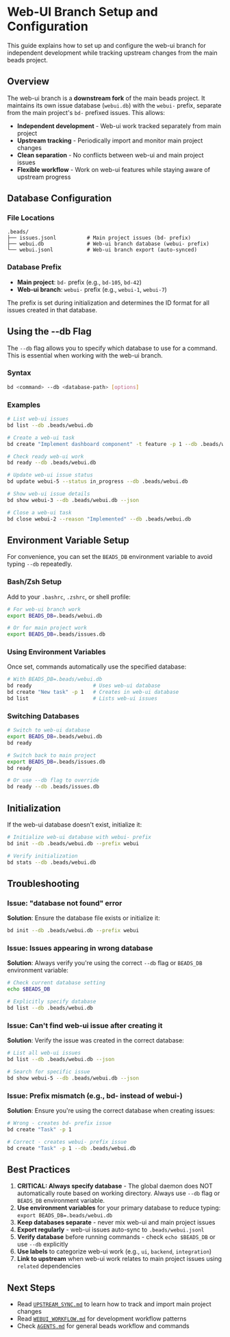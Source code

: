 # Web-UI Branch Setup and Configuration

This guide explains how to set up and configure the web-ui branch for independent development while tracking upstream changes from the main beads project.

## Overview

The web-ui branch is a **downstream fork** of the main beads project. It maintains its own issue database (`webui.db`) with the `webui-` prefix, separate from the main project's `bd-` prefixed issues. This allows:

- **Independent development** - Web-ui work tracked separately from main project
- **Upstream tracking** - Periodically import and monitor main project changes
- **Clean separation** - No conflicts between web-ui and main project issues
- **Flexible workflow** - Work on web-ui features while staying aware of upstream progress

## Database Configuration

### File Locations

```
.beads/
├── issues.jsonl          # Main project issues (bd- prefix)
├── webui.db              # Web-ui branch database (webui- prefix)
└── webui.jsonl           # Web-ui branch export (auto-synced)
```

### Database Prefix

- **Main project**: `bd-` prefix (e.g., `bd-105`, `bd-42`)
- **Web-ui branch**: `webui-` prefix (e.g., `webui-1`, `webui-7`)

The prefix is set during initialization and determines the ID format for all issues created in that database.

## Using the --db Flag

The `--db` flag allows you to specify which database to use for a command. This is essential when working with the web-ui branch.

### Syntax

```bash
bd <command> --db <database-path> [options]
```

### Examples

```bash
# List web-ui issues
bd list --db .beads/webui.db

# Create a web-ui task
bd create "Implement dashboard component" -t feature -p 1 --db .beads/webui.db

# Check ready web-ui work
bd ready --db .beads/webui.db

# Update web-ui issue status
bd update webui-5 --status in_progress --db .beads/webui.db

# Show web-ui issue details
bd show webui-3 --db .beads/webui.db --json

# Close a web-ui task
bd close webui-2 --reason "Implemented" --db .beads/webui.db
```

## Environment Variable Setup

For convenience, you can set the `BEADS_DB` environment variable to avoid typing `--db` repeatedly.

### Bash/Zsh Setup

Add to your `.bashrc`, `.zshrc`, or shell profile:

```bash
# For web-ui branch work
export BEADS_DB=.beads/webui.db

# Or for main project work
export BEADS_DB=.beads/issues.db
```

### Using Environment Variables

Once set, commands automatically use the specified database:

```bash
# With BEADS_DB=.beads/webui.db
bd ready                    # Uses web-ui database
bd create "New task" -p 1   # Creates in web-ui database
bd list                     # Lists web-ui issues
```

### Switching Databases

```bash
# Switch to web-ui database
export BEADS_DB=.beads/webui.db
bd ready

# Switch back to main project
export BEADS_DB=.beads/issues.db
bd ready

# Or use --db flag to override
bd ready --db .beads/issues.db
```

## Initialization

If the web-ui database doesn't exist, initialize it:

```bash
# Initialize web-ui database with webui- prefix
bd init --db .beads/webui.db --prefix webui

# Verify initialization
bd stats --db .beads/webui.db
```

## Troubleshooting

### Issue: "database not found" error

**Solution**: Ensure the database file exists or initialize it:
```bash
bd init --db .beads/webui.db --prefix webui
```

### Issue: Issues appearing in wrong database

**Solution**: Always verify you're using the correct `--db` flag or `BEADS_DB` environment variable:
```bash
# Check current database setting
echo $BEADS_DB

# Explicitly specify database
bd list --db .beads/webui.db
```

### Issue: Can't find web-ui issue after creating it

**Solution**: Verify the issue was created in the correct database:
```bash
# List all web-ui issues
bd list --db .beads/webui.db --json

# Search for specific issue
bd show webui-5 --db .beads/webui.db --json
```

### Issue: Prefix mismatch (e.g., bd- instead of webui-)

**Solution**: Ensure you're using the correct database when creating issues:
```bash
# Wrong - creates bd- prefix issue
bd create "Task" -p 1

# Correct - creates webui- prefix issue
bd create "Task" -p 1 --db .beads/webui.db
```

## Best Practices

1. **CRITICAL: Always specify database** - The global daemon does NOT automatically route based on working directory. Always use `--db` flag or `BEADS_DB` environment variable.
2. **Use environment variables** for your primary database to reduce typing: `export BEADS_DB=.beads/webui.db`
3. **Keep databases separate** - never mix web-ui and main project issues
4. **Export regularly** - web-ui issues auto-sync to `.beads/webui.jsonl`
5. **Verify database** before running commands - check `echo $BEADS_DB` or use `--db` explicitly
6. **Use labels** to categorize web-ui work (e.g., `ui`, `backend`, `integration`)
7. **Link to upstream** when web-ui work relates to main project issues using `related` dependencies

## Next Steps

- Read [`UPSTREAM_SYNC.md`](.beads/UPSTREAM_SYNC.md) to learn how to track and import main project changes
- Read [`WEBUI_WORKFLOW.md`](.beads/WEBUI_WORKFLOW.md) for development workflow patterns
- Check [`AGENTS.md`](../AGENTS.md) for general beads workflow and commands
